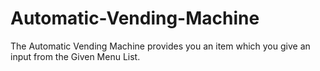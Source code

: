 # Automatic-Vending-Machine
The Automatic Vending Machine provides you an item which you give an input from the Given Menu List.
